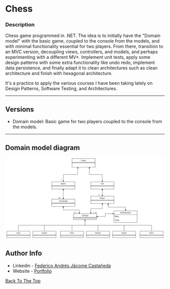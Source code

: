 # Chess

### Description
Chess game programmed in .NET. The idea is to initially have the "Domain model" with the basic game, coupled to the console from the models, and with minimal functionality essential for two players. From there, transition to an MVC version, decoupling views, controllers, and models, and perhaps experimenting with a different MV*. Implement unit tests, apply some design patterns with some extra functionality like undo redo, implement data persistence, and finally adapt it to clean architectures such as clean architecture and finish with hexagonal architecture.

It's a practice to apply the various courses I have been taking lately on Design Patterns, Software Testing, and Architectures.


---

## Versions

- Domain model: Basic game for two players coupled to the console from the models.

---


## Domain model diagram
![Domain model diagram](./Docs/Chess.Domain_Model.png)


## Author Info

- Linkedin - [Federico Andrés Jácome Castañeda](https://www.linkedin.com/in/federicojacome/)
- Website - [Portfolio](http://fedeandresdeveloper.online/)

[Back To The Top](#Chess)

